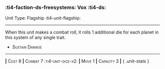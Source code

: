 ### :ti4-faction-ds-freesystems: **Vox** :ti4-ds:

Unit Type: Flagship :ti4-unit-flagship:

---

When this unit makes a combat roll, it rolls 1 additional die for each planet in this system of any single trait.

* <span style="font-variant:small-caps;">Sustain Damage</span> 

---

__|__ <span style="font-variant:small-caps;">Cost 8</span> __|__ <span style="font-variant:small-caps;">Combat 7 :ti4-unit-dice-x2:</span> __|__ <span style="font-variant:small-caps;">Move 1</span> __|__ <span style="font-variant:small-caps;">Capacity 3</span> __|__
{ .unit-stats }

